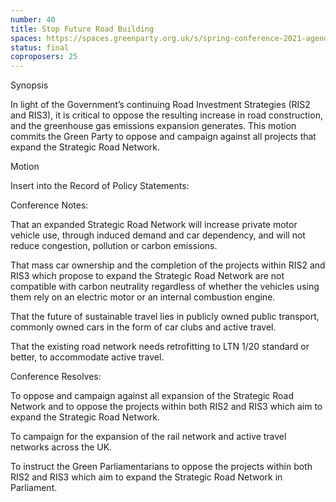 ```yaml
---
number: 40
title: Stop Future Road Building
spaces: https://spaces.greenparty.org.uk/s/spring-conference-2021-agenda-forum2/?contentId=78603
status: final
coproposers: 25
---
```

Synopsis


In light of the Government’s continuing Road Investment Strategies (RIS2 and RIS3), it is critical to oppose the resulting increase in road construction, and the greenhouse gas emissions expansion generates. This motion commits the Green Party to oppose and campaign against all projects that expand the Strategic Road Network.


Motion


Insert into the Record of Policy Statements:


Conference Notes:


That an expanded Strategic Road Network will increase private motor vehicle use, through induced demand and car dependency, and will not reduce congestion, pollution or carbon emissions.


That mass car ownership and the completion of the projects within RIS2 and RIS3 which propose to expand the Strategic Road Network are not compatible with carbon neutrality regardless of whether the vehicles using them rely on an electric motor or an internal combustion engine.


That the future of sustainable travel lies in publicly owned public transport, commonly owned cars in the form of car clubs and active travel.


That the existing road network needs retrofitting to LTN 1/20 standard or better, to accommodate active travel.


Conference Resolves:


To oppose and campaign against all expansion of the Strategic Road Network and to oppose the projects within both RIS2 and RIS3 which aim to expand the Strategic Road Network.


To campaign for the expansion of the rail network and active travel networks across the UK.


To instruct the Green Parliamentarians to oppose the projects within both RIS2 and RIS3 which aim to expand the Strategic Road Network in Parliament.
